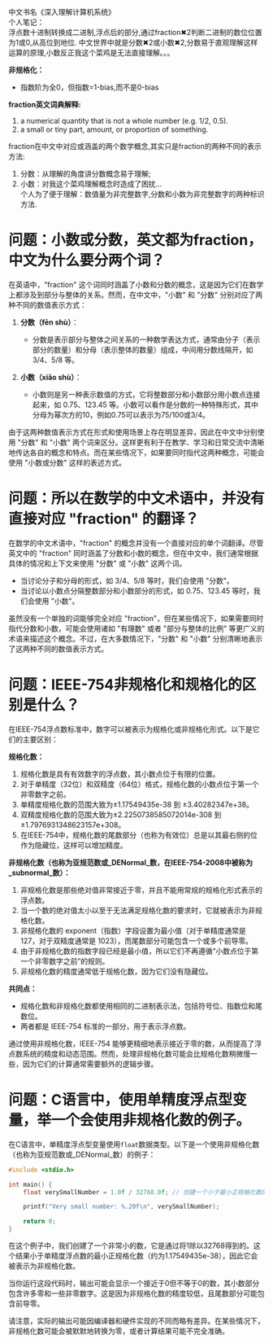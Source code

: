 中文书名《深入理解计算机系统》  
个人笔记：  
浮点数十进制转换成二进制,浮点后的部分,通过fraction✖2判断二进制的数位位置为1或0,从高位到地位.
中文世界中就是分数✖2或小数✖2,分数易于直观理解这样运算的原理,小数反正我这个菜鸡是无法直接理解。。。 
  
**非规格化：**
- 指数阶为全0，但指数=1-bias,而不是0-bias

  
**fraction英文词典解释:**
1. a numerical quantity that is not a whole number (e.g. 1/2, 0.5).  
2. a small or tiny part, amount, or proportion of something.
  
fraction在中文中对应或涵盖的两个数学概念,其实只是fraction的两种不同的表示方法:
1. 分数：从理解的角度讲分数概念易于理解;
2. 小数：对我这个菜鸡理解概念时造成了困扰...  
个人为了便于理解：数值量为非完整数字,分数和小数为非完整数字的两种标识方法.

# 问题：小数或分数，英文都为fraction，中文为什么要分两个词？

在英语中，"fraction" 这个词同时涵盖了小数和分数的概念，这是因为它们在数学上都涉及到部分与整体的关系。然而，在中文中，"小数" 和 "分数" 分别对应了两种不同的数值表示方式：

1. **分数（fēn shù）**：
   - 分数是表示部分与整体之间关系的一种数学表达方式，通常由分子（表示部分的数量）和分母（表示整体的数量）组成，中间用分数线隔开，如 3/4、5/8 等。

2. **小数（xiǎo shù）**：
   - 小数则是另一种表示数值的方式，它将整数部分和小数部分用小数点连接起来，如 0.75、123.45 等。小数可以看作是分数的一种特殊形式，其中分母为幂次方的10，例如0.75可以表示为75/100或3/4。

由于这两种数值表示方式在形式和使用场景上存在明显差异，因此在中文中分别使用 "分数" 和 "小数" 两个词来区分。这样更有利于在教学、学习和日常交流中清晰地传达各自的概念和特点。而在某些情况下，如果要同时指代这两种概念，可能会使用 "小数或分数" 这样的表述方式。

# 问题：所以在数学的中文术语中，并没有直接对应 "fraction" 的翻译？

在数学的中文术语中，"fraction" 的概念并没有一个直接对应的单个词翻译。尽管英文中的 "fraction" 同时涵盖了分数和小数的概念，但在中文中，我们通常根据具体的情况和上下文来使用 "分数" 或 "小数" 这两个词。

- 当讨论分子和分母的形式，如 3/4、5/8 等时，我们会使用 "分数"。
- 当讨论以小数点分隔整数部分和小数部分的形式，如 0.75、123.45 等时，我们会使用 "小数"。

虽然没有一个单独的词能够完全对应 "fraction"，但在某些情况下，如果需要同时指代分数和小数，可能会使用诸如 "有理数" 或者 "部分与整体的比例" 等更广义的术语来描述这个概念。不过，在大多数情况下，"分数" 和 "小数" 分别清晰地表示了这两种不同的数值表示方式。

# 问题：IEEE-754非规格化和规格化的区别是什么？

在IEEE-754浮点数标准中，数字可以被表示为规格化或非规格化形式。以下是它们的主要区别：

**规格化数：**
1. 规格化数是具有有效数字的浮点数，其小数点位于有限的位置。
2. 对于单精度（32位）和双精度（64位）格式，规格化数的小数点位于第一个非零数字之前。
3. 单精度规格化数的范围大致为±1.17549435e-38 到 ±3.40282347e+38。
4. 双精度规格化数的范围大致为±2.2250738585072014e-308 到 ±1.7976931348623157e+308。
5. 在IEEE-754中，规格化数的尾数部分（也称为有效位）总是以其最右侧的位作为隐藏位，这样可以增加精度。

**非规格化数（也称为亚规范数或_DENormal_数，在IEEE-754-2008中被称为_subnormal_数）：**
1. 非规格化数是那些绝对值非常接近于零，并且不能用常规的规格化形式表示的浮点数。
2. 当一个数的绝对值太小以至于无法满足规格化数的要求时，它就被表示为非规格化数。
3. 非规格化数的 exponent（指数）字段设置为最小值（对于单精度通常是 127，对于双精度通常是 1023），而尾数部分可能包含一个或多个前导零。
4. 由于非规格化数的指数字段已经是最小值，所以它们不再遵循“小数点位于第一个非零数字之前”的规则。
5. 非规格化数的精度通常低于规格化数，因为它们没有隐藏位。

**共同点：**
- 规格化数和非规格化数都使用相同的二进制表示法，包括符号位、指数位和尾数位。
- 两者都是 IEEE-754 标准的一部分，用于表示浮点数。

通过使用非规格化数，IEEE-754 能够更精细地表示接近于零的数，从而提高了浮点数系统的精度和动态范围。然而，处理非规格化数可能会比规格化数稍微慢一些，因为它们的计算通常需要额外的逻辑步骤。

# 问题：C语言中，使用单精度浮点型变量，举一个会使用非规格化数的例子。

在C语言中，单精度浮点型变量使用`float`数据类型。以下是一个使用非规格化数（也称为亚规范数或_DENormal_数）的例子：

```c
#include <stdio.h>

int main() {
    float verySmallNumber = 1.0f / 32768.0f; // 创建一个小于最小正规格化数的数

    printf("Very small number: %.20f\n", verySmallNumber);

    return 0;
}
```

在这个例子中，我们创建了一个非常小的数，它是通过将1除以32768得到的。这个结果小于单精度浮点数的最小正规格化数（约为1.17549435e-38），因此它会被表示为非规格化数。

当你运行这段代码时，输出可能会显示一个接近于0但不等于0的数，其小数部分包含许多零和一些非零数字。这是因为非规格化数的精度较低，且尾数部分可能包含前导零。

请注意，实际的输出可能因编译器和硬件实现的不同而略有差异。在某些情况下，非规格化数可能会被默默地转换为零，或者计算结果可能不完全准确。

